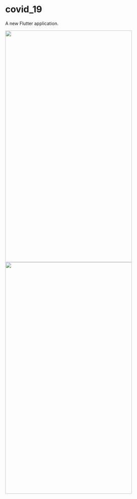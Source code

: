 # covid_19

A new Flutter application.


<img src="https://user-images.githubusercontent.com/75268931/171044673-4f4671fe-917b-4ae8-a887-76d9afbdf116.jpg" width=400 height=730>
<br>
<img src="https://user-images.githubusercontent.com/75268931/171044680-3820cbe6-d6ff-455e-b458-2713e378bdad.jpg" width=400 height=730>

